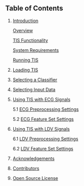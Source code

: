 ## Table of Contents

1. [Introduction](Introduction.md)

	[Overview](Introduction.md/#overview)

	[TIS Functionality](Introduction.md/#tis-functionality)

	[System Requirements](Introduction.md/#system-requirements)

	[Running TIS](Introduction.md/#running-tis)

2. [Loading TIS](Loading-TIS.md) 

3. [Selecting a Classifier](Selecting-Classifier.md)

4. [Selecting Input Data](Selecting-Input-Data.md)

5. [Using TIS with ECG Signals](Using-ECG-Signals.md)

	5.1 [ECG Preprocessing Settings](Using-ECG-signals.md/#ecg-preprocessing-settings)

	5.2 [ECG Feature Set Settings](Using-ECG-Signals.md/#ecg-feature-set-settings)

6. [Using TIS with LDV Signals](Using-LDV-Signals.md)

	6.1 [LDV Preprocessing Settings](Using-LDV-Signals.md/#ldv-preprocessing-settings)

	6.2 [LDV Feature Set Settings](Using-LDV-Signals.md/#ldv-feature-set-settings)

7. [Acknowledgements](Acknowledgements.md)

8. [Contributors](Contributors.md)

9. [Open Source License](License.md)
